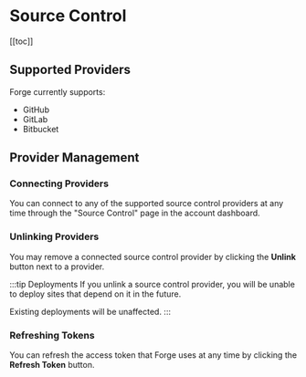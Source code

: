 # Source Control

[[toc]]

## Supported Providers

Forge currently supports:

- GitHub
- GitLab
- Bitbucket

## Provider Management

### Connecting Providers

You can connect to any of the supported source control providers at any time through the "Source Control" page in the account dashboard. 

### Unlinking Providers

You may remove a connected source control provider by clicking the **Unlink** button next to a provider.

:::tip Deployments
If you unlink a source control provider, you will be unable to deploy sites that depend on it in the future.

Existing deployments will be unaffected.
:::

### Refreshing Tokens

You can refresh the access token that Forge uses at any time by clicking the **Refresh Token** button.